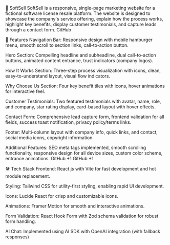 🚀 SoftSell
SoftSell is a responsive, single-page marketing website for a fictional software license resale platform. The website is designed to showcase the company's service offering, explain how the process works, highlight key benefits, display customer testimonials, and capture leads through a contact form.
GitHub

📌 Features
Navigation Bar: Responsive design with mobile hamburger menu, smooth scroll to section links, call-to-action button.

Hero Section: Compelling headline and subheadline, dual call-to-action buttons, animated content entrance, trust indicators (company logos).

How It Works Section: Three-step process visualization with icons, clean, easy-to-understand layout, visual flow indicators.

Why Choose Us Section: Four key benefit tiles with icons, hover animations for interactive feel.

Customer Testimonials: Two featured testimonials with avatar, name, role, and company, star rating display, card-based layout with hover effects.

Contact Form: Comprehensive lead capture form, frontend validation for all fields, success toast notification, privacy policy/terms links.

Footer: Multi-column layout with company info, quick links, and contact, social media icons, copyright information.

Additional Features: SEO meta tags implemented, smooth scrolling functionality, responsive design for all device sizes, custom color scheme, entrance animations.
GitHub
+1
GitHub
+1

🛠️ Tech Stack
Frontend: React.js with Vite for fast development and hot module replacement.

Styling: Tailwind CSS for utility-first styling, enabling rapid UI development.

Icons: Lucide React for crisp and customizable icons.

Animations: Framer Motion for smooth and interactive animations.

Form Validation: React Hook Form with Zod schema validation for robust form handling.

AI Chat: Implemented using AI SDK with OpenAI integration (with fallback responses)
